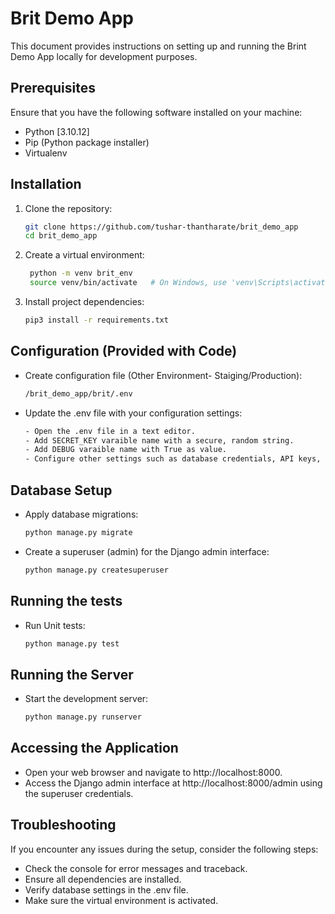 # Brit Demo App

This document provides instructions on setting up and running the Brint Demo App locally for development purposes.

## Prerequisites
Ensure that you have the following software installed on your machine:
- Python [3.10.12]
- Pip (Python package installer)
- Virtualenv

## Installation
1. Clone the repository:
   ```bash
   git clone https://github.com/tushar-thantharate/brit_demo_app
   cd brit_demo_app


2. Create a virtual environment:
   ```bash
    python -m venv brit_env
    source venv/bin/activate   # On Windows, use 'venv\Scripts\activate'

3. Install project dependencies:
    ```bash
    pip3 install -r requirements.txt

## Configuration (Provided with Code)
- Create configuration file (Other Environment- Staiging/Production):
  ```bash
  /brit_demo_app/brit/.env

- Update the .env file with your configuration settings:
  ```bash
  - Open the .env file in a text editor.
  - Add SECRET_KEY varaible name with a secure, random string.
  - Add DEBUG varaible name with True as value.
  - Configure other settings such as database credentials, API keys, etc., as needed.

## Database Setup
- Apply database migrations:
    ```bash
    python manage.py migrate

- Create a superuser (admin) for the Django admin interface:
    ```bash
    python manage.py createsuperuser

## Running the tests
- Run Unit tests:
    ```bash
    python manage.py test

## Running the Server
- Start the development server:
    ```bash
    python manage.py runserver

## Accessing the Application
- Open your web browser and navigate to http://localhost:8000.
- Access the Django admin interface at http://localhost:8000/admin using the superuser   credentials.

## Troubleshooting
If you encounter any issues during the setup, consider the following steps:
- Check the console for error messages and traceback.
- Ensure all dependencies are installed.
- Verify database settings in the .env file.
- Make sure the virtual environment is activated.